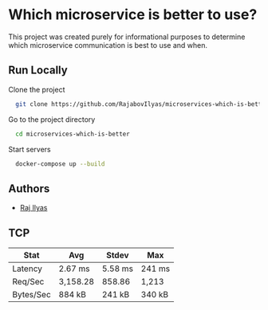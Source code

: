 
# Which microservice is better to use?

This project was created purely for informational purposes to determine which microservice communication is best to use and when.



## Run Locally

Clone the project

```bash
  git clone https://github.com/RajabovIlyas/microservices-which-is-better.git
```

Go to the project directory

```bash
  cd microservices-which-is-better
```

Start servers

```bash
  docker-compose up --build
```


## Authors

- [Raj Ilyas](https://github.com/rajabovilyas)


## TCP

| Stat           | Avg      | Stdev    | Max      |
|----------------|----------|----------|----------|
| Latency        | 2.67 ms  | 5.58 ms  | 241 ms   |
| Req/Sec        | 3,158.28 | 858.86   | 1,213    |
| Bytes/Sec      | 884 kB   | 241 kB   | 340 kB   |


